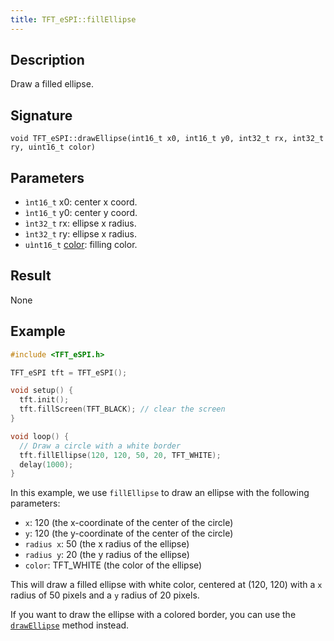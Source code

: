 ```yaml
---
title: TFT_eSPI::fillEllipse 
---
```


## Description

Draw a filled ellipse.

## Signature

`void TFT_eSPI::drawEllipse(int16_t x0, int16_t y0, int32_t rx, int32_t ry, uint16_t color)`

## Parameters

* `ìnt16_t` x0: center x coord.
* `ìnt16_t` y0: center y coord.
* `ìnt32_t` rx: ellipse x radius.
* `ìnt32_t` ry: ellipse x radius.
* `uìnt16_t` [color](../colors.md): filling color.

## Result

None

## Example

```cpp
#include <TFT_eSPI.h>

TFT_eSPI tft = TFT_eSPI();

void setup() {
  tft.init();
  tft.fillScreen(TFT_BLACK); // clear the screen
}

void loop() {
  // Draw a circle with a white border
  tft.fillEllipse(120, 120, 50, 20, TFT_WHITE);
  delay(1000);
}
```

In this example, we use `fillEllipse` to draw an ellipse with the following parameters:

* `x`: 120 (the x-coordinate of the center of the circle)
* `y`: 120 (the y-coordinate of the center of the circle)
* `radius x`: 50 (the x radius of the ellipse)
* `radius y`: 20 (the y radius of the ellipse)
* `color`: TFT_WHITE (the color of the ellipse)

This will draw a filled ellipse with white color, centered at (120, 120) with a `x` radius of 50 pixels and a `y` radius
of 20 pixels.

If you want to draw the ellipse with a colored border, you can use the [`drawEllipse`](drawellipse.md) method instead.
